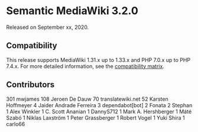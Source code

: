 # Semantic MediaWiki 3.2.0

Released on September xx, 2020.

## Compatibility

This release supports MediaWiki 1.31.x up to 1.33.x and PHP 7.0.x up to PHP 7.4.x.
For more detailed information, see the [compatibility matrix](https://github.com/SemanticMediaWiki/SemanticMediaWiki/blob/master/docs/COMPATIBILITY.md).

## Contributors

   301  mwjames
   108  Jeroen De Dauw
    70  translatewiki.net
    52  Karsten Hoffmeyer
     4  Jaider Andrade Ferreira
     3  dependabot[bot]
     2  Fonata
     2  Stephan
     1  Alex Winkler
     1  C. Scott Ananian
     1  DannyS712
     1  Mark A. Hershberger
     1  Máté Szabó
     1  Niklas Laxström
     1  Peter Grassberger
     1  Robert Vogel
     1  Yuki Shira
     1  carlo66
